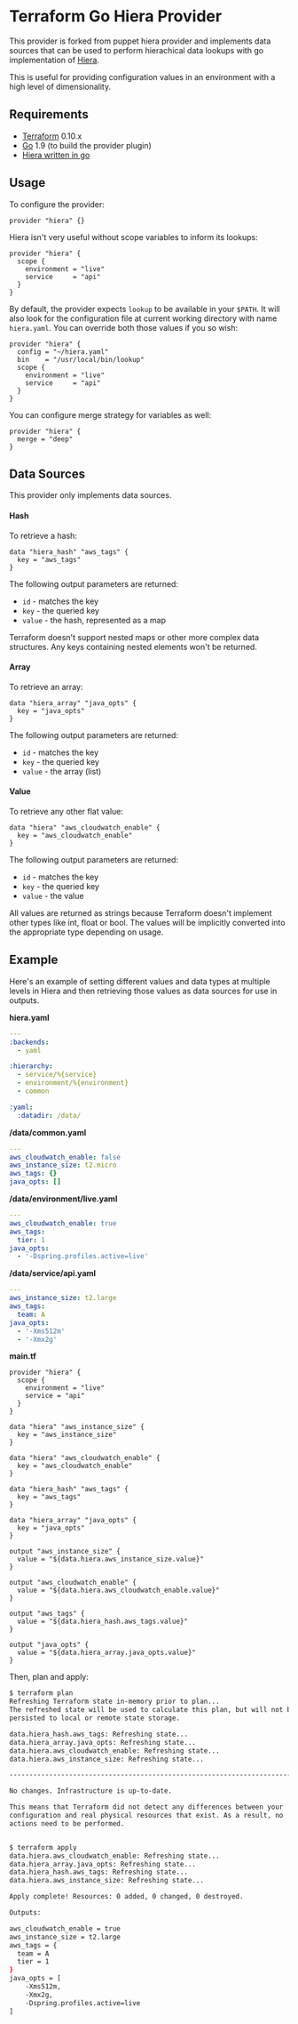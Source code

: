
# Terraform Go Hiera Provider
This provider is forked from puppet hiera provider and implements data sources that can be used to perform hierachical data lookups with go implementation of [Hiera](https://github.com/lyraproj/hiera).

This is useful for providing configuration values in an environment with a high level of dimensionality.

## Requirements
* [Terraform](https://www.terraform.io/downloads.html) 0.10.x
* [Go](https://golang.org/doc/install) 1.9 (to build the provider plugin)
* [Hiera written in go](https://github.com/lyraproj/hiera)

## Usage
To configure the provider:
```hcl
provider "hiera" {}
```
Hiera isn't very useful without scope variables to inform its lookups:
```hcl
provider "hiera" {
  scope {
    environment = "live"
    service     = "api"
  }
}
```
By default, the provider expects `lookup` to be available in your `$PATH`. It will also look for the configuration file at current working directory with name `hiera.yaml`. You can override both those values if you so wish:
```hcl
provider "hiera" {
  config = "~/hiera.yaml"
  bin    = "/usr/local/bin/lookup"
  scope {
    environment = "live"
    service     = "api"
  }
}
```

You can configure merge strategy for variables as well:
```hcl
provider "hiera" {
  merge = "deep"
}
```

## Data Sources
This provider only implements data sources.
#### Hash
To retrieve a hash:
```hcl
data "hiera_hash" "aws_tags" {
  key = "aws_tags"
}
```
The following output parameters are returned:
* `id` - matches the key
* `key` - the queried key
* `value` - the hash, represented as a map

Terraform doesn't support nested maps or other more complex data structures. Any keys containing nested elements won't be returned.

#### Array
To retrieve an array:
```hcl
data "hiera_array" "java_opts" {
  key = "java_opts"
}
```
The following output parameters are returned:
* `id` - matches the key
* `key` - the queried key
* `value` - the array (list)

#### Value
To retrieve any other flat value:
```hcl
data "hiera" "aws_cloudwatch_enable" {
  key = "aws_cloudwatch_enable"
}
```
The following output parameters are returned:
* `id` - matches the key
* `key` - the queried key
* `value` - the value

All values are returned as strings because Terraform doesn't implement other types like int, float or bool. The values will be implicitly converted into the appropriate type depending on usage.

## Example
Here's an example of setting different values and data types at multiple levels in Hiera and then retrieving those values as data sources for use in outputs.

**hiera.yaml**
```yaml
---
:backends:
  - yaml

:hierarchy:
  - service/%{service}
  - environment/%{environment}
  - common

:yaml:
  :datadir: /data/
```
**/data/common.yaml**
```yaml
---
aws_cloudwatch_enable: false
aws_instance_size: t2.micro
aws_tags: {}
java_opts: []
```
**/data/environment/live.yaml**
```yaml
---
aws_cloudwatch_enable: true
aws_tags:
  tier: 1
java_opts:
  - '-Dspring.profiles.active=live'
```
**/data/service/api.yaml**
```yaml
---
aws_instance_size: t2.large
aws_tags:
  team: A
java_opts:
  - '-Xms512m'
  - '-Xmx2g'
```
**main.tf**
```hcl
provider "hiera" {
  scope {
    environment = "live"
    service = "api"
  }
}

data "hiera" "aws_instance_size" {
  key = "aws_instance_size"
}

data "hiera" "aws_cloudwatch_enable" {
  key = "aws_cloudwatch_enable"
}

data "hiera_hash" "aws_tags" {
  key = "aws_tags"
}

data "hiera_array" "java_opts" {
  key = "java_opts"
}

output "aws_instance_size" {
  value = "${data.hiera.aws_instance_size.value}"
}

output "aws_cloudwatch_enable" {
  value = "${data.hiera.aws_cloudwatch_enable.value}"
}

output "aws_tags" {
  value = "${data.hiera_hash.aws_tags.value}"
}

output "java_opts" {
  value = "${data.hiera_array.java_opts.value}"
}

```
Then, plan and apply:
```sh
$ terraform plan
Refreshing Terraform state in-memory prior to plan...
The refreshed state will be used to calculate this plan, but will not be
persisted to local or remote state storage.

data.hiera_hash.aws_tags: Refreshing state...
data.hiera_array.java_opts: Refreshing state...
data.hiera.aws_cloudwatch_enable: Refreshing state...
data.hiera.aws_instance_size: Refreshing state...

------------------------------------------------------------------------

No changes. Infrastructure is up-to-date.

This means that Terraform did not detect any differences between your
configuration and real physical resources that exist. As a result, no
actions need to be performed.


$ terraform apply
data.hiera.aws_cloudwatch_enable: Refreshing state...
data.hiera_array.java_opts: Refreshing state...
data.hiera_hash.aws_tags: Refreshing state...
data.hiera.aws_instance_size: Refreshing state...

Apply complete! Resources: 0 added, 0 changed, 0 destroyed.

Outputs:

aws_cloudwatch_enable = true
aws_instance_size = t2.large
aws_tags = {
  team = A
  tier = 1
}
java_opts = [
    -Xms512m, 
    -Xmx2g,
    -Dspring.profiles.active=live
]
```